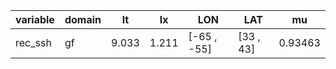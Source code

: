 |variable|domain|lt   |lx   |LON           |LAT          |mu     |
|--------|------|-----|-----|--------------|-------------|-------|
|rec_ssh |gf    |9.033|1.211|[-65 , -55]   |[33 , 43]    |0.93463|
